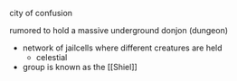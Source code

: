 city of confusion

rumored to hold a massive underground donjon (dungeon)
- network of jailcells where different creatures are held
	- celestial
- group is known as the [[Shiel]]